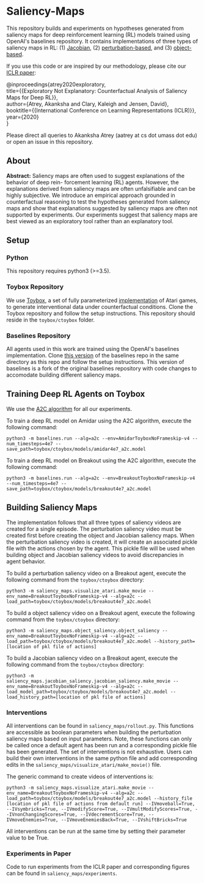 # Saliency-Maps

This repository builds and experiments on hypotheses generated from saliency maps for deep reinforcement learning (RL) models trained using OpenAI's baselines repository. It contains implementations of three types of saliency maps in RL: (1) [Jacobian](https://arxiv.org/abs/1511.06581), (2) [perturbation-based](https://arxiv.org/abs/1711.00138), and (3) [object-based](https://arxiv.org/abs/1809.06061).

If you use this code or are inspired by our methodology, please cite our [ICLR paper](https://openreview.net/pdf?id=rkl3m1BFDB):

@inproceedings{atrey2020exploratory,\
  title={{Exploratory Not Explanatory: Counterfactual Analysis of Saliency Maps for Deep RL}},\
  author={Atrey, Akanksha and Clary, Kaleigh and Jensen, David},\
  booktitle={{International Conference on Learning Representations (ICLR)}},\
  year={2020}\
}

Please direct all queries to Akanksha Atrey (aatrey at cs dot umass dot edu) or open an issue in this repository.

## About

**Abstract:** Saliency maps are often used to suggest explanations of the behavior of deep rein- forcement learning (RL) agents. However, the explanations derived from saliency maps are often unfalsifiable and can be highly subjective. We introduce an empirical approach grounded in counterfactual reasoning to test the hypotheses generated from saliency maps and show that explanations suggested by saliency maps are often not supported by experiments. Our experiments suggest that saliency maps are best viewed as an exploratory tool rather than an explanatory tool.

## Setup

### Python
This repository requires python3 (>=3.5).

### Toybox Repository
We use [Toybox](https://arxiv.org/abs/1812.02850), a set of fully parameterized [implementation](https://github.com/jjfiv/toybox) of Atari games, to generate interventional data under counterfactual conditions. Clone the Toybox repository and follow the setup instructions. This repository should reside in the `toybox/ctoybox` folder.

### Baselines Repository
All agents used in this work are trained using the OpenAI's baselines implementation. Clone [this version](https://github.com/akanksha95/baselines.git) of the baselines repo in the same directory as this repo and follow the setup instructions. This version of baselines is a fork of the original baselines repository with code changes to accomodate building different saliency maps.

## Training Deep RL Agents on Toybox
We use the [A2C algorithm](https://towardsdatascience.com/understanding-actor-critic-methods-931b97b6df3f) for all our experiments. 

To train a deep RL model on Amidar using the A2C algorithm, execute the following command:

`python3 -m baselines.run --alg=a2c --env=AmidarToyboxNoFrameskip-v4 --num_timesteps=4e7 --save_path=toybox/ctoybox/models/amidar4e7_a2c.model`

To train a deep RL model on Breakout using the A2C algorithm, execute the following command:

`python3 -m baselines.run --alg=a2c --env=BreakoutToyboxNoFrameskip-v4 --num_timesteps=4e7 --save_path=toybox/ctoybox/models/breakout4e7_a2c.model`

## Building Saliency Maps

The implementation follows that all three types of saliency videos are created for a single episode. The perturbation saliency video must be created first before creating the object and Jacobian saliency maps. When the perturbation saliency video is created, it will create an associated pickle file with the actions chosen by the agent. This pickle file will be used when building object and Jacobian saliency videos to avoid discrepancies in agent behavior.

To build a perturbation saliency video on a Breakout agent, execute the following command from the `toybox/ctoybox` directory:

`python3 -m saliency_maps.visualize_atari.make_movie --env_name=BreakoutToyboxNoFrameskip-v4 --alg=a2c --load_path=toybox/ctoybox/models/breakout4e7_a2c.model`

To build a object saliency video on a Breakout agent, execute the following command from the `toybox/ctoybox` directory:

`python3 -m saliency_maps.object_saliency.object_saliency --env_name=BreakoutToyboxNoFrameskip-v4 --alg=a2c --load_path=toybox/ctoybox/models/breakout4e7_a2c.model --history_path=[location of pkl file of actions]`

To build a Jacobian saliency video on a Breakout agent, execute the following command from the `toybox/ctoybox` directory:

`python3 -m saliency_maps.jacobian_saliency.jacobian_saliency.make_movie --env_name=BreakoutToyboxNoFrameskip-v4 --alg=a2c --load_model_path=toybox/ctoybox/models/breakout4e7_a2c.model --load_history_path=[location of pkl file of actions]`

### Interventions

All interventions can be found in `saliency_maps/rollout.py`. This functions are accessible as boolean parameters when building the perturbation saliency maps based on input parameters. Note, these functions can only be called once a default agent has been run and a corresponding pickle file has been generated. The set of interventions is not exhaustive. Users can build their own interventions in the same python file and add corresponding edits in the `saliency_maps/visualize_atari/make_movie()` file.

The generic command to create videos of interventions is: 

`python3 -m saliency_maps.visualize_atari.make_movie --env_name=BreakoutToyboxNoFrameskip-v4 --alg=a2c --load_path=toybox/ctoybox/models/breakout4e7_a2c.model --history_file [location of pkl file of actions from default run] --IVmoveball=True, --IVsymbricks=True, --IVmodifyScore=True, --IVmultModifyScores=True, --IVnonChangingScores=True, --IVdecrementScore=True, --IVmoveEnemies=True, --IVmoveEnemiesBack=True, --IVshiftBricks=True`

All interventions can be run at the same time by setting their parameter value to be True.

### Experiments in Paper

Code to run experiments from the ICLR paper and corresponding figures can be found in `saliency_maps/experiments`.

